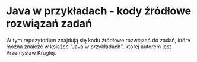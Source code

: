 # Java w przykładach - kody źródłowe rozwiązań zadań

W tym repozytorium znajdują się kodu źródłowe rozwiązań do zadań, które można znaleźć w książce "Java w przykładach", której autorem jest Przemysław Kruglej.
